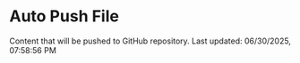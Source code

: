 # Auto Push File

Content that will be pushed to GitHub repository.
Last updated: 06/30/2025, 07:58:56 PM
